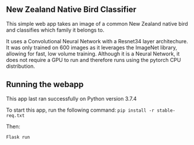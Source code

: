 ## New Zealand Native Bird Classifier
This simple web app takes an image of a common New Zealand native bird and classifies which family it belongs to.

It uses a Convolutional Neural Network with a Resnet34 layer architechure.
It was only trained on 600 images as it leverages the ImageNet library, allowing for fast, low volume training.
Although it is a Neural Network, it does not require a GPU to run and therefore runs using the pytorch CPU distribution.

## Running the webapp
This app last ran successfully on Python version 3.7.4

To start this app, run the following command:
`pip install -r stable-req.txt`

Then:

`Flask run`
